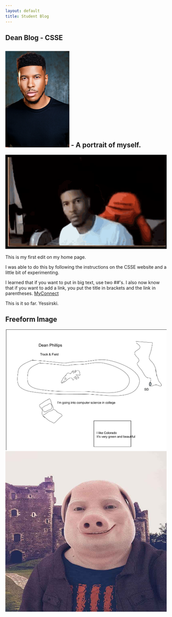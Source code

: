 ```yaml
---
layout: default
title: Student Blog
---
```



## Dean Blog - CSSE 

## <img style="height:300px;width:200px" src="images/ltg.jpg" alt="ltg">  - A portrait of myself.

<img src="images/ltg.gif" alt="ltg">

This is my first edit on my home page.

I was able to do this by following the instructions on the CSSE website and a little bit of experimenting.

I learned that if you want to put in big text, use two ##'s. I also now know that if you want to add a link, you put the title in brackets and the link in parentheses. [MyConnect](https://poway.instructure.com)

This is it so far. Yessirski.

## Freeform Image
<img src="images/Freeform image.jpg" alt="Freeform image">

<img style="height:500px; width:1000px" src="images/john pork.jpeg" alt="john pork">